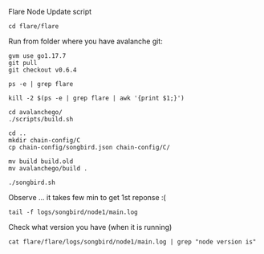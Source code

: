 Flare Node Update script



```
cd flare/flare
```

Run from folder where you have avalanche git:
```
gvm use go1.17.7
git pull
git checkout v0.6.4

ps -e | grep flare

kill -2 $(ps -e | grep flare | awk '{print $1;}')

cd avalanchego/
./scripts/build.sh

cd ..
mkdir chain-config/C
cp chain-config/songbird.json chain-config/C/

mv build build.old
mv avalanchego/build .

./songbird.sh
```



Observe ... it takes few min to get 1st reponse :(

```
tail -f logs/songbird/node1/main.log
```



Check what version you have (when it is running)

```
cat flare/flare/logs/songbird/node1/main.log | grep "node version is"
```

